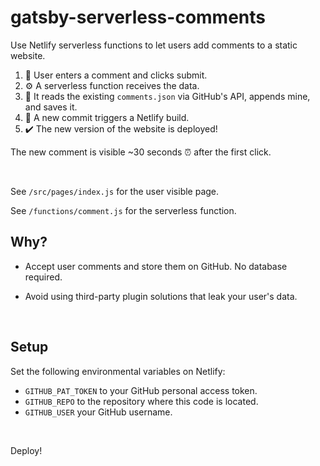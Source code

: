 # gatsby-serverless-comments

Use Netlify serverless functions to let users add comments to a static website.

1. 👩 User enters a comment and clicks submit.
2. ⚙️ A serverless function receives the data.
3. 🔧 It reads the existing `comments.json` via GitHub's API, appends mine, and saves it.
4. 🚧 A new commit triggers a Netlify build.
5. ✔️ The new version of the website is deployed!

The new comment is visible ~30 seconds ⏰ after the first click.

<br>

See `/src/pages/index.js` for the user visible page.

See `/functions/comment.js` for the serverless function.

## Why?

- Accept user comments and store them on GitHub. No database required.

- Avoid using third-party plugin solutions that leak your user's data.

<br>

## Setup

Set the following environmental variables on Netlify:

- `GITHUB_PAT_TOKEN` to your GitHub personal access token.
- `GITHUB_REPO` to the repository where this code is located.
- `GITHUB_USER` your GitHub username.

<br>

Deploy!
